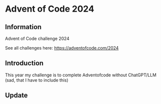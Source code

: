 # Advent of Code 2024

## Information

Advent of Code challenge 2024

See all challenges here: https://adventofcode.com/2024

## Introduction

This year my challenge is to complete Adventofcode without ChatGPT/LLM (sad, that I have to include this)

## Update
